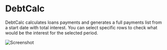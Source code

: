 DebtCalc
========

DebtCalc calculates loans payments and generates a full payments list from a start date with total interest.
You can select specific rows to check what would be the interest for the selected period.

![Screenshot](http://tagtaxa.com/download/screen.jpg)

